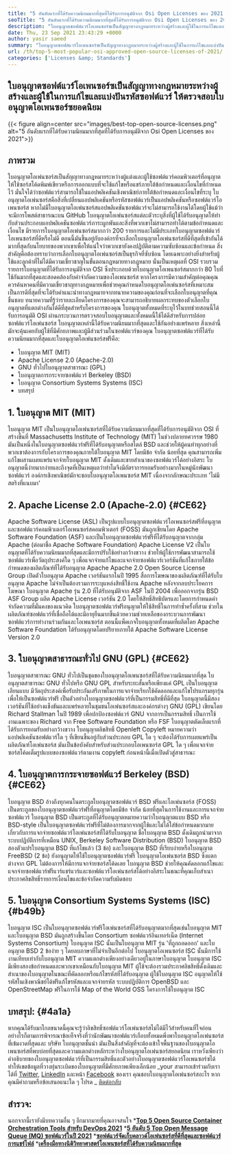 ```yaml
---
title: "5 อันดับแรกที่ได้รับความนิยมมากที่สุดที่ได้รับการอนุมัติจาก Osi Open Licenses ของ 2021" 
seoTitle: "5 อันดับแรกที่ได้รับความนิยมมากที่สุดที่ได้รับการอนุมัติจาก Osi Open Licenses ของ 2021" 
description: "ใบอนุญาตซอฟต์แวร์โอเพนซอร์ซเป็นสัญญาทางกฎหมายระหว่างผู้สร้างและผู้ใช้ในการแก้ไขและแบ่งปันรหัสซอฟต์แวร์ ลองทบทวนใบอนุญาตโอเพนซอร์ซยอดนิยม" 
date: Thu, 23 Sep 2021 23:43:29 +0000
author: yasir saeed
summary: "ใบอนุญาตซอฟต์แวร์โอเพนซอร์ซเป็นสัญญาทางกฎหมายระหว่างผู้สร้างและผู้ใช้ในการแก้ไขและแบ่งปันรหัสซอฟต์แวร์ ให้ตรวจสอบใบอนุญาตโอเพนซอร์ซยอดนิยม" 
url: /th/top-5-most-popular-osi-approved-open-source-licenses-of-2021/
categories: ['Licenses &amp; Standards']
---
```


## ใบอนุญาตซอฟต์แวร์โอเพนซอร์ซเป็นสัญญาทางกฎหมายระหว่างผู้สร้างและผู้ใช้ในการแก้ไขและแบ่งปันรหัสซอฟต์แวร์ ให้ตรวจสอบใบอนุญาตโอเพนซอร์ซยอดนิยม

{{< figure align=center src="images/best-top-open-source-licenses.png" alt="5 อันดับแรกที่ได้รับความนิยมมากที่สุดที่ได้รับการอนุมัติจาก Osi Open Licenses ของ 2021">}}


## **ภาพรวม** 
ใบอนุญาตโอเพ่นซอร์สเป็นสัญญาทางกฎหมายระหว่างผู้แต่งและผู้ใช้ซอฟต์แวร์คอมพิวเตอร์ที่อนุญาตให้ใช้ซอร์สโค้ดพิมพ์เขียวหรือการออกแบบที่จะใช้แก้ไขหรือแชร์ภายใต้ข้อกำหนดและเงื่อนไขที่กำหนดไว้ มั่นใจได้ว่าซอฟต์แวร์สามารถใช้ในแอปพลิเคชันเชิงพาณิชย์ภายใต้ข้อกำหนดและเงื่อนไขที่ระบุ ใบอนุญาตโอเพ่นซอร์สคือสิ่งที่เปลี่ยนแอปพลิเคชันหรือรหัสซอฟต์แวร์เป็นแอปพลิเคชันหรือซอฟต์แวร์โอเพนซอร์ส หากไม่มีใบอนุญาตโอเพ่นซอร์สแอปพลิเคชันซอฟต์แวร์จะไม่สามารถใช้งานได้โดยผู้ใช้แม้ว่าจะมีการโพสต์สาธารณะบน GitHub ใบอนุญาตโอเพ่นซอร์สแต่ละตัวระบุสิ่งที่ผู้ใช้ได้รับอนุญาตให้ทำกับส่วนประกอบแอปพลิเคชันซอฟต์แวร์ภาระผูกพันและสิ่งที่พวกเขาไม่สามารถทำได้ตามข้อกำหนดและเงื่อนไข
มีรายการใบอนุญาตโอเพ่นซอร์สมากกว่า 200 รายการและไม่มีประเภทใบอนุญาตซอฟต์แวร์โอเพนซอร์สที่ดีหรือไม่ดี ตอนนี้มันขึ้นอยู่กับองค์กรที่จะเลือกใบอนุญาตโอเพ่นซอร์สที่ดีที่สุดที่เข้ากันได้มากที่สุดกับนโยบายของพวกเขาเพื่อให้แน่ใจว่าพวกเขายังคงปฏิบัติตามความซับซ้อนและข้อกำหนด สิ่งสำคัญคือต้องทราบว่าการเลือกใบอนุญาตโอเพ่นซอร์สเป็นธุรกิจที่ซับซ้อน โดยเฉพาะอย่างยิ่งสำหรับผู้ใช้และลูกค้าที่ไม่ได้มีความเชี่ยวชาญในขั้นตอนกฎหมายทางกฎหมาย นั่นเป็นเหตุผลที่ OSI รวบรวมรายการใบอนุญาตที่ได้รับการอนุมัติจาก OSI ซึ่งประกอบด้วยใบอนุญาตโอเพนซอร์สมากกว่า 80 ใบที่ใช้กันมากที่สุดและสอดคล้องกับคำจำกัดความของโอเพนซอร์ส
หากโครงการมีความสำคัญต่อคุณคุณควรค้นหาคนที่มีความเชี่ยวชาญทางกฎหมายเพื่อช่วยคุณกำหนดใบอนุญาตโอเพ่นซอร์สที่เหมาะสม เป็นการดีที่สุดที่จะได้รับคำแนะนำทางกฎหมายจากทนายความของคุณก่อนที่จะเลือกใบอนุญาตที่คุณชื่นชอบ ทนายความที่รู้ว่ารายละเอียดโครงการของคุณจะสามารถอธิบายผลกระทบของตัวเลือกใบอนุญาตที่แตกต่างกันได้ดีที่สุดสำหรับโครงการของคุณ ใบอนุญาตทั้งหมดที่ระบุไว้ในบทช่วยสอนนี้ได้รับการอนุมัติ OSI ผ่านกระบวนการตรวจสอบใบอนุญาตและทั้งหมดนี้ใช้ได้ดีสำหรับการปล่อยซอฟต์แวร์โอเพ่นซอร์ส ใบอนุญาตเหล่านี้ได้รับความนิยมมากที่สุดและใช้กันอย่างแพร่หลาย สิ่งเหล่านี้มักจะคุ้นเคยกับผู้ใช้ที่มีศักยภาพและผู้มีส่วนร่วมในซอฟต์แวร์ของคุณ ใบอนุญาตซอฟต์แวร์ที่ได้รับความนิยมมากที่สุดและใบอนุญาตโอเพ่นซอร์สฟรีคือ:
  * ใบอนุญาต MIT (MIT)
  * Apache License 2.0 (Apache-2.0)
  * GNU ทั่วไปใบอนุญาตสาธารณะ (GPL)
  * ใบอนุญาตการกระจายซอฟต์แวร์ Berkeley (BSD)
  * ใบอนุญาต Consortium Systems Systems (ISC)
  * บทสรุป

## 1. ใบอนุญาต MIT (MIT)
ใบอนุญาต MIT เป็นใบอนุญาตโอเพ่นซอร์สที่ได้รับความนิยมมากที่สุดที่ได้รับการอนุมัติจาก OSI ที่สร้างขึ้นที่ Massachusetts Institute of Technology (MIT) ในช่วงปลายทศวรรษ 1980 มันเป็นหนึ่งในใบอนุญาตซอฟต์แวร์ฟรีที่ได้รับอนุญาตหรือสไตล์ BSD และช่วยให้ผู้คนทำทุกอย่างที่พวกเขาต้องการกับโครงการของคุณภายใต้ใบอนุญาต MIT โดยมีข้อ จำกัด น้อยที่สุด
คุณสามารถเพิ่มแก้ไขผสานเผยแพร่แจกจ่ายใบอนุญาต MIT ดั้งเดิมและขายสำเนาของซอฟต์แวร์ได้อย่างอิสระ ใบอนุญาตนี้ง่ายมากง่ายและถึงจุดที่เป็นเหตุผลว่าทำไมจึงมีอัตราการยอมรับอย่างมากในหมู่นักพัฒนาซอฟต์แวร์ องค์กรเชิงพาณิชย์มักจะชอบใบอนุญาตโอเพนซอร์ส MIT เนื่องจากลักษณะประเภท 'ไม่มีสตริงที่แนบมา'

## 2. Apache License 2.0 (Apache-2.0)   {#CE62}
Apache Software License (ASL) เป็นรูปแบบใบอนุญาตซอฟต์แวร์โอเพนซอร์สฟรีที่อนุญาตและซอฟต์แวร์คอมพิวเตอร์โอเพนซอร์สคอมพิวเตอร์ (FOSS) มันถูกเขียนโดย Apache Software Foundation (ASF) และเป็นใบอนุญาตซอฟต์แวร์ฟรีที่ได้รับอนุญาตจากกลุ่ม Apache (ต่อมาชื่อ Apache Software Foundation) Apache License V2 เป็นใบอนุญาตที่ได้รับความนิยมมากที่สุดและมีการปรับใช้อย่างกว้างขวาง ช่วยให้ผู้ใช้การพัฒนาสามารถใช้ซอฟต์แวร์เพื่อวัตถุประสงค์ใด ๆ เพื่อแจกจ่ายแก้ไขและแจกจ่ายซอฟต์แวร์เวอร์ชันที่แก้ไขภายใต้ข้อกำหนดของผลิตภัณฑ์ที่ได้รับอนุญาต Apache Apache 2.0 Open Source License Group เปิดตัวใบอนุญาต Apache เวอร์ชันแรกในปี 1995
สื่อการโฆษณาของผลิตภัณฑ์ที่ได้รับใบอนุญาต Apache ไม่จำเป็นต้องรวมการระบุแหล่งสิทธิ์ใช้งาน Apache หลังจากลบประโยคการโฆษณา ใบอนุญาต Apache รุ่น 2.0 ที่ได้รับอนุมัติจาก ASF ในปี 2004 เพื่อออกจากรุ่น BSD ASF Group ผลิต Apache License เวอร์ชัน 2.0 โดยให้สิทธิ์สิทธิบัตรและโดยการกำหนดคำจำกัดความที่มั่นคงของแนวคิด ใบอนุญาตซอฟต์แวร์ฟรีอนุญาตให้ใช้สิทธิ์ในการทำซ้ำครั้งที่สาม ช่วยในผลิตภัณฑ์ซอฟต์แวร์ที่เชื่อถือได้และมีอายุยืนมากขึ้นด้วยความช่วยเหลือของกระบวนการพัฒนาซอฟต์แวร์การทำงานร่วมกันและโอเพนซอร์ส ตอนนี้แพ็คเกจใบอนุญาตทั้งหมดที่ผลิตโดย Apache Software Foundation ได้รับอนุญาตโดยปริยายภายใต้ Apache Software License Version 2.0

## 3. ใบอนุญาตสาธารณะทั่วไป GNU (GPL)   {#CE62}
ใบอนุญาตสาธารณะ GNU ทั่วไปเป็นชุดของใบอนุญาตโอเพนซอร์สที่ได้รับความนิยมมากที่สุด ใบอนุญาตสาธารณะ GNU ทั่วไปหรือ GNU GPL สำหรับระยะสั้นหรือเพียงแค่ GPL เป็นใบอนุญาตเลียนแบบ มีวัตถุประสงค์เพื่อรับประกันเสรีภาพในการแจกจ่ายเรียกใช้คัดลอกและแก้ไขโปรแกรมทุกรุ่นเพื่อให้เป็นซอฟต์แวร์ฟรี เป็นตัวอย่างใบอนุญาตซอฟต์แวร์ที่เป็นกรรมสิทธิ์ที่ดีที่สุด ใบอนุญาตนี้มีสองเวอร์ชันที่ใช้อย่างแข็งขันและแพร่หลายในชุมชนโอเพ่นซอร์สและองค์กรต่างๆ
GNU (GPL) เขียนโดย Richard Stallman ในปี 1989 เพื่อปกป้องซอฟต์แวร์ GNU จากการเป็นกรรมสิทธิ์ เป็นการใช้งานเฉพาะของ Richard จาก Free Software Foundation หรือ FSF ใบอนุญาตตัดเล็บแรกที่ได้รับการยอมรับอย่างกว้างขวาง ใบอนุญาตลิขสิทธิ์ Openleft Copyleft หมายความว่าแอปพลิเคชันซอฟต์แวร์ใด ๆ ที่เขียนขึ้นอยู่กับส่วนประกอบ GPL ใด ๆ จะต้องได้รับการเผยแพร่เป็นผลิตภัณฑ์โอเพ่นซอร์ส มันเป็นข้อบังคับสำหรับส่วนประกอบโอเพนซอร์ส GPL ใด ๆ เพื่อแจกจ่ายซอร์สโค้ดเต็มรูปแบบของซอฟต์แวร์ตามงาน copyleft ก่อนหน้านี้เมื่อเปิดตัวสู่สาธารณะ

## 4. ใบอนุญาตการกระจายซอฟต์แวร์ Berkeley (BSD)   {#CE62}
ใบอนุญาต BSD อ้างถึงทุกคนในตระกูลใบอนุญาตซอฟต์แวร์ BSD ฟรีและโอเพ่นซอร์ส (FOSS) เป็นตระกูลของใบอนุญาตซอฟต์แวร์ฟรีที่อนุญาตโดยมีข้อ จำกัด น้อยที่สุดในการใช้งานและการแจกจ่ายซอฟต์แวร์ ใบอนุญาต BSD เป็นตระกูลที่ได้รับอนุญาตหมายความว่าใบอนุญาตแบบ BSD หรือ BSD-style เป็นใบอนุญาตซอฟต์แวร์ฟรีที่ไม่ต้องการมากจากผู้ใช้และไม่ได้ใส่ข้อกำหนดมากมายเกี่ยวกับการแจกจ่ายซอฟต์แวร์โอเพ่นซอร์สที่ได้รับใบอนุญาต
ชื่อใบอนุญาต BSD ดั้งเดิมถูกนำมาจากระบบปฏิบัติการที่เหมือน UNIX, Berkeley Software Distribution (BSD) ใบอนุญาต BSD สองตัวแปรใบอนุญาต BSD ที่แก้ไขแล้ว (3 ข้อ) และใบอนุญาต BSD ที่เรียบง่ายหรือใบอนุญาต FreeBSD (2 ข้อ) ยังอนุญาตให้ใช้ใบอนุญาตซอฟต์แวร์ฟรี ใบอนุญาตโอเพ่นซอร์ส BSD ซึ่งแตกต่างจาก GPL ไม่ต้องการให้มีการแจกจ่ายซอร์สโค้ดเลย ใบอนุญาต BSD ช่วยให้คุณคัดลอกแก้ไขและแจกจ่ายซอฟต์แวร์ฟรีแวร์แชร์แวร์และซอฟต์แวร์โอเพ่นซอร์สได้อย่างอิสระในขณะที่คุณเก็บสำเนาประกาศลิขสิทธิ์รายการเงื่อนไขและข้อจำกัดความรับผิดชอบ

## 5. ใบอนุญาต Consortium Systems Systems (ISC)   {#b49b}
ใบอนุญาต ISC เป็นใบอนุญาตซอฟต์แวร์ฟรีโอเพ่นซอร์สที่ได้รับอนุญาตมากที่สุดเช่นใบอนุญาต MIT และใบอนุญาต BSD มันถูกสร้างขึ้นโดย Consortium ซอฟต์แวร์อินเทอร์เน็ต (Internet Systems Consortium) ใบอนุญาต ISC นั้นเป็นใบอนุญาต MIT รุ่น 'ที่ถูกถอดออก' และใบอนุญาต BSD 2 ข้อง่าย ๆ โดยลบภาษาที่ไม่จำเป็นอีกต่อไป
ใบอนุญาตโอเพนซอร์ส ISC นั้นมีการใช้งานเทียบเท่ากับใบอนุญาต MIT ความแตกต่างเพียงอย่างเดียวอยู่ในภาษาใบอนุญาต ใบอนุญาต ISC มีเพียงสองข้อกำหนดและพวกเขาเหมือนกับใบอนุญาต MIT ผู้ใช้จะต้องรวมประกาศลิขสิทธิ์ดั้งเดิมและสำเนาของใบอนุญาตในขณะที่คัดลอกหรือแก้ไขรหัสที่ได้รับอนุญาต ผู้ใช้ใบอนุญาต ISC อนุญาตให้ใช้รหัสในเชิงพาณิชย์ได้ฟรีแก้ไขรหัสและแจกจ่ายรหัส ระบบปฏิบัติการ OpenBSD และ OpenStreetMap ฟรีในการใช้ Map of the World OSS โครงการใช้ใบอนุญาต ISC

## บทสรุป:   {#4a1a}
หากคุณได้รับมาไกลขนาดนี้คุณจะรู้ว่าลิขสิทธิ์ซอฟต์แวร์โอเพ่นซอร์สไม่ได้มีไว้สำหรับคนที่ใจอ่อน อย่างไรก็ตามการพิจารณาข้อเท็จจริงที่ว่านักพัฒนาซอฟต์แวร์เกือบทั้งหมดพึ่งพาใบอนุญาตโอเพ่นซอร์สที่เข้มงวดที่สุดและ บริษัท ใบอนุญาตชั้นนำ มันเป็นสิ่งสำคัญที่จะต้องเข้าใจพื้นฐานของใบอนุญาตโอเพนซอร์สที่พบบ่อยที่สุดและความแตกต่างหลักระหว่างใบอนุญาตโอเพ่นซอร์สยอดนิยม เราหวังเพียงว่าคำอธิบายของใบอนุญาตซอฟต์แวร์ที่เป็นกรรมสิทธิ์และตัวอย่างใบอนุญาตซอฟต์แวร์โอเพนซอร์ซได้ทำให้เขตข้อมูลที่วางทุ่นระเบิดของใบอนุญาตที่มีศักยภาพเพียงเล็กน้อย
_your สามารถเข้าร่วมกับเราได้ที่ [Twitter][1], [LinkedIn][2] และหน้า [Facebook][3] ของเรา คุณชอบใบอนุญาตโอเพ่นซอร์สอะไร หากคุณมีคำถามหรือข้อเสนอแนะใด ๆ โปรด _ [ติดต่อกลับ][4]

## สำรวจ:
นอกจากนี้เรายังมีบทความอื่น ๆ อีกมากมายที่คุณอาจสนใจ
  ***[Top 5 Open Source Container Orchestration Tools สำหรับ DevOps 2021][5]** 
  ***[5 อันดับ 5 Top Open Message Queue (MQ) ซอฟต์แวร์ในปี 2021][6]** 
  ***[ซอฟต์แวร์จัดเก็บคลาวด์โอเพ่นซอร์สที่ดีที่สุดและซอฟต์แวร์การแชร์ไฟล์][7]** 
  ***[เครื่องมือทางนิติวิทยาศาสตร์โอเพนซอร์สที่ได้รับความนิยมมากที่สุด][8]** 

  
[1]: https://twitter.com/containerize_co
[2]: https://www.linkedin.com/company/containerize/
[3]: http://facebook.com/containerize
[4]: mailto:yasir.saeed@aspose.com
[5]: https://blog.containerize.com/devops/top-5-open-source-container-orchestration-tools-for-devops-in-2021/
[6]: https://blog.containerize.com/message-queue-software/top-5-open-source-message-queue-software-in-2021/
[7]: https://products.containerize.com/backup-and-sync/
[8]: https://blog.containerize.com/digital-forensic-tools/top-5-open-source-digital-forensic-tools-in-2021/
